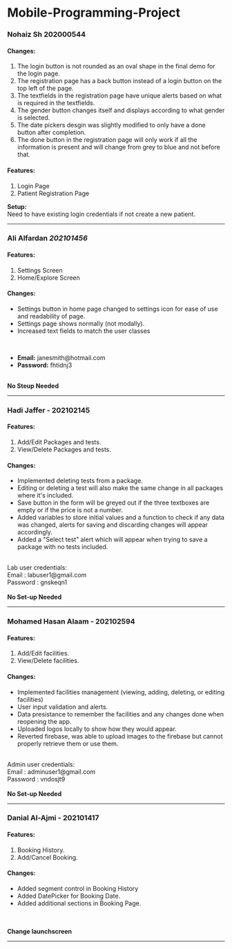 # Mobile-Programming-Project
 
<h3>Nohaiz Sh 202000544 </h3> 
<h4>Changes:</h4>
<ol>
<li>The login button is not rounded as an oval shape in the final demo for the login page.</li>
<li>The registration page has a back button instead of a login button on the top left of the page.</li>
<li>The textfields in the registration page have unique alerts based on what is required in the textfields.</li>
<li>The gender button changes itself and displays according to what gender is selected.</li>
<li>The date pickers desgin was slightly modified to only have a done button after completion.</li>
<li>The done button in the registration page will only work if all the information is present and will change from grey to blue and not before that.</li>
</ol>
<h4>Features:</h4>
<ol>
<li>Login Page</li>
<li>Patient Registration Page</li>
</ol>
<b>Setup:</b>
<br>
Need to have existing login credentials if not create a new patient. 

<hr></hr>

<h3>Ali Alfardan <i>202101456</i></h3>
<h4>Features:</h4>
<ol>
<li>Settings Screen</li>
<li>Home/Explore Screen</li>
</ol>
<h4>Changes:</h4>
<ul>
<li>Settings button in home page changed to settings icon for ease of use and readability of page.</li>
<li>Settings page shows normally (not modally).</li>
<li>Increased text fields to match the user classes</li>
</ul>
<br>
<ul>
 <li><b>Email:</b> janesmith@hotmail.com</li>
 <li><b>Password:</b> fhtidnj3</li>
</ul>
<br>
<b>No Steup Needed</b>

<hr>
<h3>Hadi Jaffer - 202102145</h3>
<h4>Features:</h4>
<ol>
<li>Add/Edit Packages and tests.</li>
<li>View/Delete Packages and tests.</li>
</ol>
<h4>Changes:</h4>
<ul>
<li>Implemented deleting tests from a package.</li>
<li>Editing or deleting a test will also make the same change in all packages where it's included.</li>
<li>Save button in the form will be greyed out if the three textboxes are empty or if the price is not a number.</li>
<li>Added variables to store initial values and a function to check if any data was changed, alerts for saving and discarding changes will appear accordingly.</li>
<li>Added a "Select test" alert which will appear when trying to save a package with no tests included.</li>
</ul>
<br>
Lab user credentials:<br>
Email : labuser1@gmail.com<br>
Password : gnskeqn1<br>
<br>
<b>No Set-up Needed</b>

<hr>

<h3>Mohamed Hasan Alaam - 202102594</h3>
<h4>Features:</h4>
<ol>
<li>Add/Edit facilities.</li>
<li>View/Delete facilities.</li>
</ol>
<h4>Changes:</h4>
<ul>
<li>Implemented facilities management (viewing, adding, deleting, or editing facilities)</li>
<li>User input validation and alerts.</li>
<li>Data presistance to remember the facilities and any changes done when reopening the app.</li>
<li>Uploaded logos locally to show how they would appear.</li>
<li>Reverted firebase, was able to upload images to the firebase but cannot properly retrieve them or use them.</li>
</ul>
<br>
Admin user credentials:<br>
Email : adminuser1@gmail.com<br>
Password : vndosjt9<br>
<br>
<b>No Set-up Needed</b>

<hr>

<h3>Danial Al-Ajmi - 202101417</h3>
<h4>Features:</h4>
<ol>
<li>Booking History.</li>
<li>Add/Cancel Booking.</li>
</ol>
<h4>Changes:</h4>
<ul>
<li>Added segment control in Booking History</li>
<li> Added DatePicker for Booking Date.</li>
<li>Added additional sections in Booking Page.</li>
</ul>
<br>

<br>
<b>Change launchscreen</b>

<hr>
